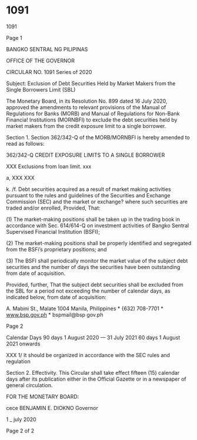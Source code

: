 # 1091

1091

Page 1

BANGKO SENTRAL NG PILIPINAS

OFFICE OF THE GOVERNOR

CIRCULAR NO. 1091 Series of 2020

Subject: Exclusion of Debt Securities Held by Market Makers from the Single Borrowers Limit (SBL)

The Monetary Board, in its Resolution No. 899 dated 16 July 2020, approved the amendments to relevant provisions of the Manual of Regulations for Banks (MORB) and Manual of Regulations for Non-Bank Financia! Institutions (MORNBFI) to exclude the debt securities held by market makers from the credit exposure limit to a single borrower.

Section 1. Section 362/342-Q of the MORB/MORNBFI is hereby amended to read as follows:

362/342-Q CREDIT EXPOSURE LIMITS TO A SINGLE BORROWER

XXX Exclusions from loan limit. xxx

a, XXX XXX

k. /f. Debt securities acquired as a result of market making activities pursuant to the rules and guidelines of the Securities and Exchange Commission (SEC) and the market or exchange? where such securities are traded and/or enrolled, Provided, That:

(1) The market-making positions shall be taken up in the trading book in accordance with Sec. 614/614-Q on investment activities of Bangko Sentral Supervised Financial Institution (BSFI);

(2) The market-making positions shall be properly identified and segregated from the BSFi’s proprietary positions; and

(3) The BSFI shall periodically monitor the market value of the subject debt securities and the number of days the securities have been outstanding from date of acquisition.

Provided, further, That the subject debt securities shall be excluded from the SBL for a period not exceeding the number of calendar days, as indicated below, from date of acquisition:

A. Mabini St., Malate 1004 Manila, Philippines * {632) 708-7701 * www.bsp.gov.ph * bspmail@bsp gov.ph

Page 2

Calendar Days 90 days 1 August 2020 — 31 July 2021 60 days 1 August 2021 onwards

XXX 1/ It should be organized in accordance with the SEC rules and regulation

Section 2. Effectivity. This Circular shall take effect fifteen (15) calendar days after its publication either in the Official Gazette or in a newspaper of general circulation.

FOR THE MONETARY BOARD:

cece BENJAMIN E. DIOKNO Governor

1 _ july 2020

Page 2 of 2